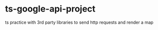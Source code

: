 # ts-google-api-project
ts practice with 3rd party libraries to send http requests and render a map
